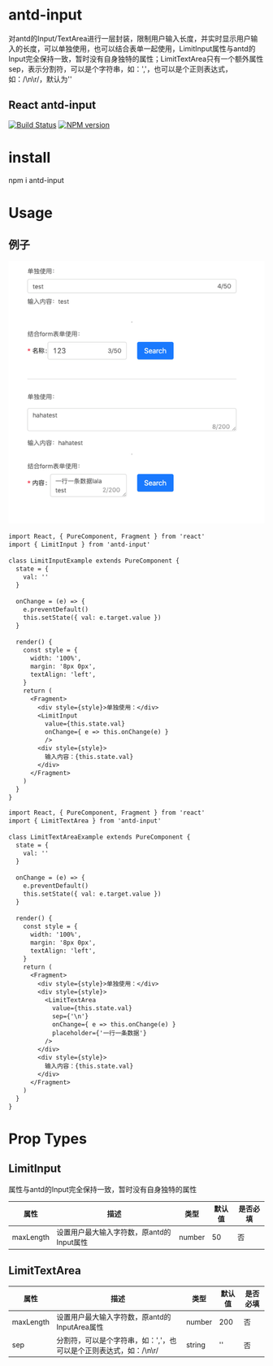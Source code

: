 # antd-input

对antd的Input/TextArea进行一层封装，限制用户输入长度，并实时显示用户输入的长度，可以单独使用，也可以结合表单一起使用，LimitInput属性与antd的Input完全保持一致，暂时没有自身独特的属性；LimitTextArea只有一个额外属性sep，表示分割符，可以是个字符串，如：','，也可以是个正则表达式，如：/\n\r/，默认为''

## React antd-input
[![Build Status](https://travis-ci.org/ctq123/antd-input.svg?branch=master&foo=bar)](https://travis-ci.org/ctq123/antd-input)
[![NPM version](https://img.shields.io/badge/npm-v5.7.1-green.svg?style=flat)](https://www.npmjs.com/package/antd-input)

# install
npm i antd-input
# Usage

## 例子
![image](https://github.com/ctq123/antd-input/blob/master/example3.png)
```
import React, { PureComponent, Fragment } from 'react'
import { LimitInput } from 'antd-input'

class LimitInputExample extends PureComponent {
  state = {
    val: ''
  }

  onChange = (e) => {
    e.preventDefault()
    this.setState({ val: e.target.value })
  }
  
  render() {
    const style = {
      width: '100%',
      margin: '8px 0px',
      textAlign: 'left',
    }
    return (
      <Fragment>
        <div style={style}>单独使用：</div>
        <LimitInput
          value={this.state.val}
          onChange={ e => this.onChange(e) }
          />
        <div style={style}>
          输入内容：{this.state.val}
        </div>
      </Fragment>
    )
  }
}
```

```
import React, { PureComponent, Fragment } from 'react'
import { LimitTextArea } from 'antd-input'

class LimitTextAreaExample extends PureComponent {
  state = {
    val: ''
  }

  onChange = (e) => {
    e.preventDefault()
    this.setState({ val: e.target.value })
  }
  
  render() {
    const style = {
      width: '100%',
      margin: '8px 0px',
      textAlign: 'left',
    }
    return (
      <Fragment>
        <div style={style}>单独使用：</div>
        <div style={style}>
          <LimitTextArea
            value={this.state.val}
            sep={'\n'}
            onChange={ e => this.onChange(e) }
            placeholder={'一行一条数据'}
          />
        </div>
        <div style={style}>
          输入内容：{this.state.val}
        </div>
      </Fragment>
    )
  }
}
```

# Prop Types

## LimitInput
属性与antd的Input完全保持一致，暂时没有自身独特的属性

属性 | 描述 | 类型 | 默认值 | 是否必填
---|---|---|---|--
maxLength | 设置用户最大输入字符数，原antd的Input属性 | number | 50 | 否

## LimitTextArea
属性 | 描述 | 类型 | 默认值 | 是否必填
---|---|---|---|--
maxLength | 设置用户最大输入字符数，原antd的InputArea属性 | number | 200 | 否
sep | 分割符，可以是个字符串，如：','，也可以是个正则表达式，如：/\n\r/ | string | '' | 否
